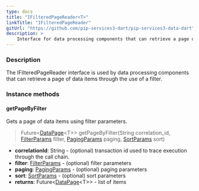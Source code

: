 ```yaml
---
type: docs
title: "IFilteredPageReader<T>"
linkTitle: "IFilteredPageReader"
gitUrl: "https://github.com/pip-services3-dart/pip-services3-data-dart"
description: >
    Interface for data processing components that can retrieve a page of data items by a filter.
---
```


### Description

The IFilteredPageReader interface is used by data processing components that can retrieve a page of data items through the use of a filter.

### Instance methods

#### getPageByFilter
Gets a page of data items using filter parameters.

> Future<[DataPage](../../../commons/data/data_page)\<T\>> getPageByFilter(String correlation_id, [FilterParams](../../../commons/data/filter_params) filter, [PagingParams](../../../commons/data/paging_params) paging, [SortParams](../../../commons/data/sort_params) sort)

- **correlationId**: String - (optional) transaction id used to trace execution through the call chain.
- **filter**: [FilterParams](../../../commons/data/filter_params) - (optional) filter parameters
- **paging**: [PagingParams](../../../commons/data/paging_params) -  (optional) paging parameters
- **sort**: [SortParams](../../../commons/data/sort_params) - (optional) sort parameters
- **returns**: Future<[DataPage](../../../commons/data/data_page)\<T\>> - list of items

